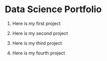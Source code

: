 # Data Science Portfolio

1) Here is my first project

2) Here is my second project

3) Here is my third project

4) Here is my fourth project

